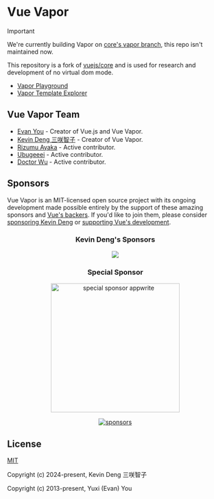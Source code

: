 # Vue Vapor

> [!IMPORTANT]
> We're currently building Vapor on [core's vapor branch](https://github.com/vuejs/core/tree/vapor), this repo isn't maintained now.


This repository is a fork of [vuejs/core](https://github.com/vuejs/core) and is used for research and development of no virtual dom mode.

- [Vapor Playground](https://vapor-repl.netlify.app/)
- [Vapor Template Explorer](https://vapor-template-explorer.netlify.app/)

## Vue Vapor Team

- [Evan You](https://github.com/yyx990803) - Creator of Vue.js and Vue Vapor.
- [Kevin Deng 三咲智子](https://github.com/sxzz) - Creator of Vue Vapor.
- [Rizumu Ayaka](https://github.com/LittleSound) - Active contributor.
- [Ubugeeei](https://github.com/Ubugeeei) - Active contributor.
- [Doctor Wu](https://github.com/doctor-wu) - Active contributor.

## Sponsors

Vue Vapor is an MIT-licensed open source project with its ongoing development made possible entirely by the support of these amazing sponsors and [Vue's backers](https://github.com/vuejs/core/blob/main/BACKERS.md). If you'd like to join them, please consider [sponsoring Kevin Deng](https://github.com/sponsors/sxzz) or [supporting Vue's development](https://vuejs.org/sponsor).

<p align="center">
  <h3 align="center">Kevin Deng's Sponsors</h3>
</p>

<p align="center">
  <a href="https://cdn.jsdelivr.net/gh/sxzz/sponsors/sponsors.svg">
    <img src='https://cdn.jsdelivr.net/gh/sxzz/sponsors/sponsors.svg'/>
  </a>
</p>

<p align="center">
  <h3 align="center">Special Sponsor</h3>
</p>

<p align="center">
  <a target="_blank" href="https://github.com/appwrite/appwrite">
  <img alt="special sponsor appwrite" src="https://sponsors.vuejs.org/images/appwrite.svg" width="300">
  </a>
</p>

<p align="center">
  <a target="_blank" href="https://vuejs.org/sponsor/#current-sponsors">
    <img alt="sponsors" src="https://sponsors.vuejs.org/sponsors.svg?v3">
  </a>
</p>

## License

[MIT](https://opensource.org/licenses/MIT)

Copyright (c) 2024-present, Kevin Deng 三咲智子

Copyright (c) 2013-present, Yuxi (Evan) You
